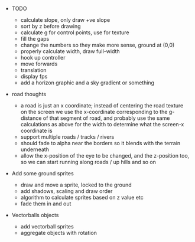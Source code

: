 * TODO
  + calculate slope, only draw +ve slope
  + sort by z before drawing
  + calculate g for control points, use for texture
  + fill the gaps
  + change the numbers so they make more sense, ground at (0,0)
  + properly calculate width, draw full-width
  + hook up controller
  + move forwards
  + translation
  + display fps
  + add a horizon graphic and a sky gradient or something

* road thoughts
  + a road is just an x coordinate; instead of centering the road texture on the
    screen we use the x-coordinate corresponding to the g-distance of that
    segment of road, and probably use the same calculations as above for the
    width to determine what the screen-x coordinate is
  + support multiple roads / tracks / rivers
  + should fade to alpha near the borders so it blends with the terrain
    underneath
  + allow the x-position of the eye to be changed, and the z-position too, so we
    can start running along roads / up hills and so on

* Add some ground sprites
  + draw and move a sprite, locked to the ground
  + add shadows, scaling and draw order
  + algorithm to calculate sprites based on z value etc
  + fade them in and out

* Vectorballs objects
  + add vectorball sprites
  + aggregate objects with rotation

